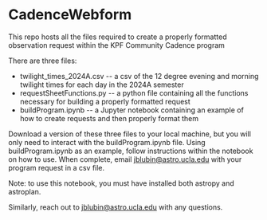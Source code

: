 # CadenceWebform
This repo hosts all the files required to create a properly formatted observation request within the KPF Community Cadence program

There are three files:
- twilight_times_2024A.csv -- a csv of the 12 degree evening and morning twilight times for each day in the 2024A semester
- requestSheetFunctions.py -- a python file containing all the functions necessary for building a properly formatted request
- buildProgram.ipynb -- a Jupyter notebook containing an example of how to create requests and then properly format them

Download a version of these three files to your local machine, but you will only need to interact with the buildProgram.ipynb file. Using buildProgram.ipynb as an example, follow instructions within the notebook on how to use. When complete, email jblubin@astro.ucla.edu with your program request in a csv file. 

Note: to use this notebook, you must have installed both astropy and astroplan. 

Similarly, reach out to jblubin@astro.ucla.edu with any questions.
